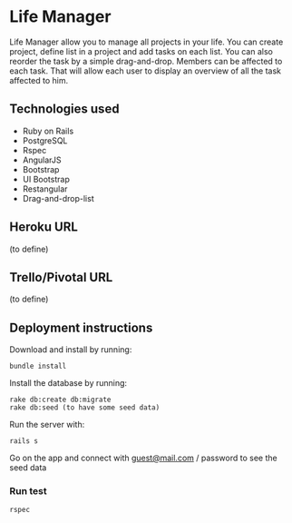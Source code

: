 # Life Manager

Life Manager allow you to manage all projects in your life. You can create project, define list in a project and add tasks on each list.
You can also reorder the task by a simple drag-and-drop.
Members can be affected to each task. That will allow each user to display an overview of all the task affected to him.


## Technologies used

* Ruby on Rails
* PostgreSQL
* Rspec
* AngularJS
* Bootstrap
* UI Bootstrap
* Restangular
* Drag-and-drop-list

## Heroku URL

(to define)

## Trello/Pivotal URL

(to define)

## Deployment instructions

Download and install by running:
```
bundle install
```
Install the database by running:
```
rake db:create db:migrate
rake db:seed (to have some seed data)
```
Run the server with:
```
rails s
```
Go on the app and connect with guest@mail.com / password to see the seed data


### Run test
```
rspec
```
